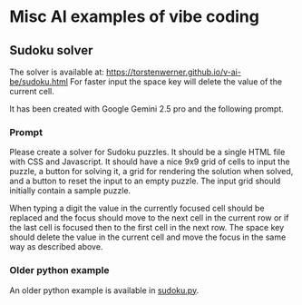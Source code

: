 # Misc AI examples of vibe coding

## Sudoku solver

The solver is available at: https://torstenwerner.github.io/v-ai-be/sudoku.html
For faster input the space key will delete the value of the current cell.

It has been created with Google Gemini 2.5 pro and the following prompt.

### Prompt

Please create a solver for Sudoku puzzles. It should be a single HTML file with CSS and Javascript.
It should have a nice 9x9 grid of cells to input the puzzle, a button for solving it, a grid for rendering the solution when solved, and a button to reset the input to an empty puzzle. 
The input grid should initially contain a sample puzzle.

When typing a digit the value in the currently focused cell should be replaced and the focus should move to the next cell in the current row or if the last cell is focused then to the first cell in the next row. 
The space key should delete the value in the current cell and move the focus in the same way as described above.

### Older python example

An older python example is available in [sudoku.py](sudoku.py).
